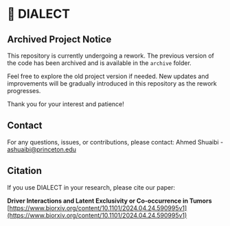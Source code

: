 # 🧬 DIALECT

## Archived Project Notice

This repository is currently undergoing a rework. The previous version of the code has been archived and is available in the `archive` folder.

Feel free to explore the old project version if needed. New updates and improvements will be gradually introduced in this repository as the rework progresses.

Thank you for your interest and patience!

## Contact
For any questions, issues, or contributions, please contact:
Ahmed Shuaibi - ashuaibi@princeton.edu

## Citation
If you use DIALECT in your research, please cite our paper:

**Driver Interactions and Latent Exclusivity or Co-occurrence in Tumors**  
[https://www.biorxiv.org/content/10.1101/2024.04.24.590995v1](https://www.biorxiv.org/content/10.1101/2024.04.24.590995v1)

